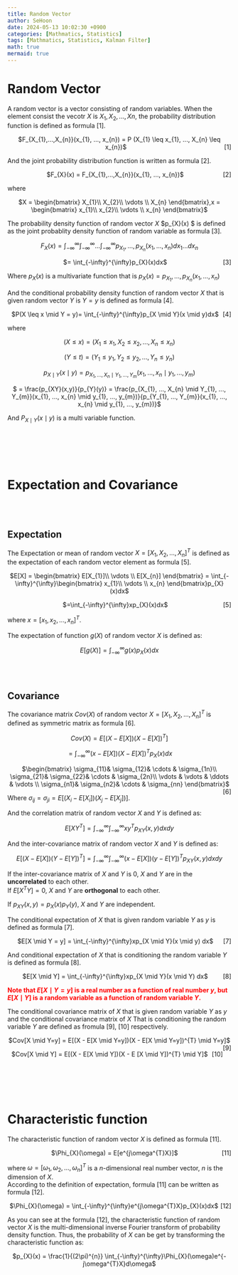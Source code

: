 ```yaml
---
title: Random Vector
author: SeHoon
date: 2024-05-13 10:02:30 +0900
categories: [Mathmatics, Statistics]
tags: [Mathmatics, Statistics, Kalman Filter]
math: true
mermaid: true
---
```


# Random Vector

A random vector is a vector consisting of random variables. When the element consist the vecotr $X$ is $X_{1}, X_{2}, ..., X{n}$, the probability distribution function is defined as formula [1].

<p align="center">
    <span>$F_{X_{1},...,X_{n}}(x_{1}, ..., x_{n}) = P (X_{1} \leq x_{1}, ..., X_{n} \leq x_{n})$</span>
    <span style="float: right;">[1]</span>
</p>

And the joint probability distribution function is written as formula [2].

<p align="center">
    <span>$F_{X}(x) = F_{X_{1},...,X_{n}}(x_{1}, ..., x_{n})$</span>
    <span style="float: right;">[2]</span>
</p>

where
<center>

$X = \begin{bmatrix}
X_{1}\\ 
X_{2}\\
\vdots \\
X_{n}
\end{bmatrix},x = \begin{bmatrix}
x_{1}\\ 
x_{2}\\
\vdots \\
x_{n}
\end{bmatrix}$
</center>

The probability density function of random vector $X$ $p_{X}(x) $ is defined as the joint probablity density function of random variable as formula [3].

<center>

$F_{X}(x) = \int_{-\infty}^{\infty} \int_{-\infty}^{\infty}...\int_{-\infty}^{\infty}p_{X_{1}}, ..., p_{X_{n}}(x_{1}, ..., x_{n})dx_{1}...dx_{n}$

<p align="center">
    <span>$= \int_{-\infty}^{\infty}p_{X}(x)dx$</span>
    <span style="float: right;">[3]</span>
</p>

</center>

Where $p_{X}(x)$ is a multivariate function that is $p_{X}(x) = p_{X_{1}}, ..., p_{X_{n}}(x_{1}, ..., x_{n})$

And the conditional probability density function of random vector $X$ that is given random vector $Y$ is $Y=y$ is defined as formula [4].

<p align="center">
    <span>$P(X \leq x \mid Y = y)= \int_{-\infty}^{\infty}p_{X \mid Y}(x \mid y)dx$</span>
    <span style="float: right;">[4]</span>
</p>

where

<center>

$(X \leq x) = (X_{1} \leq x_{1}, X_{2} \leq x_{2}, ..., X_{n} \leq x_{n})$

$(Y \leq t) = (Y_{1} \leq y_{1}, Y_{2} \leq y_{2}, ..., Y_{n} \leq y_{n})$

$p_{X \mid Y}(x \mid y) = p_{X_{1}, ..., X_{n} \mid Y_{1}, ..., Y_{m}}(x_{1}, ..., x_{n} \mid y_{1}, ..., y_{m})$

$ = \frac{p_{XY}(x,y)}{p_{Y}(y)} = \frac{p_{X_{1}, ..., X_{n} \mid Y_{1}, ..., Y_{m}}(x_{1}, ..., x_{n} \mid y_{1}, ..., y_{m})}{p_{Y_{1}, ..., Y_{m}}(x_{1}, ..., x_{n} \mid y_{1}, ..., y_{m})}$

</center>

And $P_{X \mid Y}(x \mid y)$ is a multi variable function.

<br><br><br><br>


# Expectation and Covariance

<br><br>

## Expectation

The Expectation or mean of random vector $X=[X_{1}, X_{2}, ..., X_{n}]^{T}$ is defined as the expectation of each random vector element as formula [5].

<center>

$E[X] = \begin{bmatrix}
E[X_{1}]\\ 
\vdots \\
E[X_{n}]
\end{bmatrix} = \int_{-\infty}^{\infty}\begin{bmatrix}
x_{1}\\ 
\vdots \\
x_{n}
\end{bmatrix}p_{X}(x)dx$

<p align="center">
    <span>$=\int_{-\infty}^{\infty}xp_{X}(x)dx$</span>
    <span style="float: right;">[5]</span>
</p>

</center>

where $x = [x_{1}, x_{2}, ..., x_{n}]^{T}$.<br>

The expectation of function $g(X)$ of random vector $X$ is defined as:

<center>

$E[g(X)] = \int_{-\infty}^{\infty}g(x)p_{X}(x)dx$
</center>
<br><br>

## Covariance

The covariance matrix $Cov(X)$ of random vector $X=[X_{1}, X_{2}, ..., X_{n}]^{T}$ is defined as symmetric matrix as formula [6].

<center>

$Cov(X) = E[(X-E[X])(X-E[X])^{T}]$

$= \int_{-\infty}^{\infty}(x-E[X])(X-E[X])^{T}p_{X}(x)dx$

<p align="center">
    <span>$\begin{bmatrix}
 \sigma_{11}&  \sigma_{12}& \cdots & \sigma_{1n}\\ 
 \sigma_{21}&  \sigma_{22}& \cdots & \sigma_{2n}\\ 
 \vdots & \vdots & \ddots & \vdots \\ 
 \sigma_{n1}&  \sigma_{n2}& \cdots & \sigma_{nn}
\end{bmatrix}$</span>
    <span style="float: right;">[6]</span>
</p>
</center>

Where $\sigma_{ij} = \sigma_{ji} = E[(X_{i} - E[X_{i}])(X_{j}-E[X_{j}])]$.

And the correlation matrix of random vector $X$ and $Y$ is defined as:

<center>

$E[XY^{T}] = \int_{-\infty}^{\infty} \int_{-\infty}^{\infty} xy^{T}p_{XY}(x,y)dxdy$
</center>

And the inter-covariance matrix of random vector $X$ and $Y$ is defined as:

<center>

$E[(X-E[X])(Y-E[Y])^{T}] = \int_{-\infty}^{\infty} \int_{-\infty}^{\infty}(x-E[X])(y-E[Y])^{T}p_{XY}(x,y)dxdy$
</center>

If the inter-covariance matrix of $X$ and $Y$ is 0, $X$ and $Y$ are in the **uncorrelated** to each other.<br>
If $E[X^{T}Y]=0$, $X$ and $Y$ are **orthogonal** to each other.<br>

If $p_{XY}(x,y)=p_{X}(x)p_{Y}(y)$, $X$ and $Y$ are independent.

The conditional expectation of $X$ that is given random variable $Y$ as $y$ is defined as formula [7].

<p align="center">
    <span>$E[X \mid Y = y] = \int_{-\infty}^{\infty}xp_{X \mid Y}(x \mid y) dx$</span>
    <span style="float: right;">[7]</span>
</p>

And conditional expectation of $X$ that is conditioning the random variable $Y$ is defined as formula [8].

<p align="center">
    <span>$E[X \mid Y] = \int_{-\infty}^{\infty}xp_{X \mid Y}(x \mid Y) dx$</span>
    <span style="float: right;">[8]</span>
</p>

<span style="color: red;">**Note that $E[X \mid Y=y]$ is a real number as a function of real number $y$, but $E[X \mid Y]$ is a random variable as a function of random variable $Y$.**</span>

The conditional covariance matrix of $X$ that is given random variable $Y$ as $y$ and the conditional covariance matrix of $X$ That is conditioning the random variable $Y$ are defined as fromula [9], [10] respectively.

<p align="center">
    <span>$Cov[X \mid Y=y] = E[(X - E[X \mid Y=y])(X - E[X \mid Y=y])^{T} \mid Y=y]$</span>
    <span style="float: right;">[9]</span>
</p>

<p align="center">
    <span>$Cov[X \mid Y] = E[(X - E[X \mid Y])(X - E [X \mid Y])^{T} \mid Y]$</span>
    <span style="float: right;">[10]</span>
</p>

<br><br><br><br>

# Characteristic function

The characteristic function of random vector $X$ is defined as formula [11].

<p align="center">
    <span>$\Phi_{X}(\omega) = E[e^{j\omega^{T}X}]$</span>
    <span style="float: right;">[11]</span>
</p>

where $\omega =[\omega_{1}, \omega_{2}, ..., \omega_{n}]^{T}$ is a $n$-dimensional real number vector, $n$ is the dimension of $X$.<br>
According to the definition of expectation, formula [11] can be written as formula [12].

<p align="center">
    <span>$\Phi_{X}(\omega) = \int_{-\infty}^{\infty}e^{j\omega^{T}X}p_{X}(x)dx$</span>
    <span style="float: right;">[12]</span>
</p>

As you can see at the formula [12], the characteristic function of random vector $X$ is the multi-dimensional inverse Fourier transform of probability density function. Thus, the probability of $X$ can be get by transforming the characteristic function as:

<center>

$p_{X}(x) = \frac{1}{(2\pi)^{n}} \int_{-\infty}^{\infty}\Phi_{X}(\omega)e^{-j\omega^{T}X}d\omega$
</center>